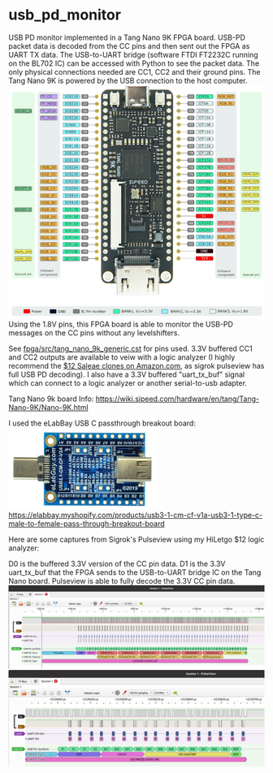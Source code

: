 # usb_pd_monitor
USB PD monitor implemented in a Tang Nano 9K FPGA board. USB-PD packet data is decoded from the CC pins and then sent out the FPGA as UART TX data. The USB-to-UART bridge (software FTDI FT2232C running on the BL702 IC) can be accessed with Python to see the packet data.
The only physical connections needed are CC1, CC2 and their ground pins. The Tang Nano 9K is powered by the USB connection to the host computer. 
![picture](https://github.com/charkster/tang_nano_9k-uart_block_ram/blob/main/images/tang_nano_9k_pinout.png)
Using the 1.8V pins, this FPGA board is able to monitor the USB-PD messages on the CC pins without any levelshifters.

See [fpga/src/tang_nano_9k_generic.cst](https://github.com/charkster/usb_pd_monitor/blob/main/fpga/src/tang_nano_9k_generic.cst) for pins used. 3.3V buffered CC1 and CC2 outputs are available to veiw with a logic analyzer (I highly recommend the [$12 Saleae clones on Amazon.com](https://www.amazon.com/HiLetgo-Analyzer-Ferrite-Channel-Arduino/dp/B077LSG5P2), as sigrok pulseview has full USB PD decoding). I also have a 3.3V buffered "uart_tx_buf" signal which can connect to a logic analyzer or another serial-to-usb adapter.

Tang Nano 9k board Info:
https://wiki.sipeed.com/hardware/en/tang/Tang-Nano-9K/Nano-9K.html


I used the eLabBay USB C passthrough breakout board:
![picture](https://github.com/charkster/usb_pd_monitor/blob/main/images/usb_c_passthrough_breakout.png)
https://elabbay.myshopify.com/products/usb3-1-cm-cf-v1a-usb3-1-type-c-male-to-female-pass-through-breakout-board



Here are some captures from Sigrok's Pulseview using my HiLetgo $12 logic analyzer:

D0 is the buffered 3.3V version of the CC pin data. D1 is the 3.3V uart_tx_buf that the FPGA sends to the USB-to-UART bridge IC on the Tang Nano board. Pulseview is able to fully decode the 3.3V CC pin data. 
![picture](https://github.com/charkster/usb_pd_monitor/blob/main/images/usb_pd_get_source_cap1.png)
![picture](https://github.com/charkster/usb_pd_monitor/blob/main/images/usb_pd_good_crc.png)
